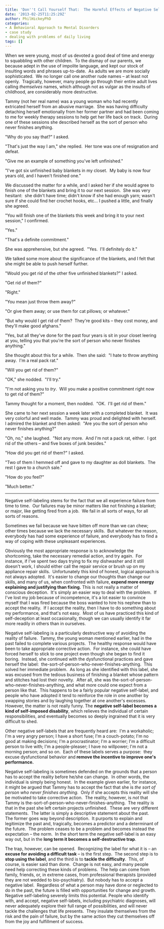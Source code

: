 ```yaml
---
title: 'Don''t Call Yourself That:  The Harmful Effects of Negative Self-labeling'
date: '2013-02-25T11:25:29Z'
author: PhilHickeyPhD
categories:
- A Behavioral Approach to Mental Disorders
- case study
- dealing with problems of daily living
tags: []
---
```


When we were young, most of us devoted a good deal of time and energy to squabbling with other children.  To the dismay of our parents, we because adept in the use of impolite language, and kept our stock of insulting words and phrases up-to-date.  As adults we are more socially sophisticated.  We no longer call one another rude names – at least not openly.  Tragically, however, many people go through their entire adult lives calling <i>themselves</i> names, which although not as vulgar as the insults of childhood, are considerably more destructive.

Tammy (not her real name) was a young woman who had recently extricated herself from an abusive marriage.  She was having difficulty detaching herself emotionally from her former partner and had been coming to me for weekly therapy sessions to help get her life back on track.  During one of these sessions she described herself as the sort of person who never finishes anything.

"Why do you say that?" I asked.

"That's just the way I am," she replied.  Her tone was one of resignation and defeat.

"Give me an example of something you've left unfinished."

"I've got six unfinished baby blankets in my closet.  My baby is now four years old, and I haven't finished one."

We discussed the matter for a while, and I asked her if she would agree to finish one of the blankets and bring it to our next session.  She was very hesitant:  she didn't have time; didn't know if she had enough yarn; wasn't sure if she could find her crochet hooks, etc… I pushed a little, and finally she agreed.

"You will finish one of the blankets this week and bring it to your next session," I confirmed.

"Yes."

"That's a definite commitment."

She was apprehensive, but she agreed.  "Yes.  I'll definitely do it."

We talked some more about the significance of the blankets, and I felt that she might be able to push herself further.

"Would you get rid of the other five unfinished blankets?" I asked.

"Get rid of them?"

"Right."

"You mean just throw them away?"

"Or give them away; or use them for cat pillows; or whatever."

"But why would I get rid of them?  They're good kits – they cost money, and they'll make good afghans."

"Yes, but all they've done for the past four years is sit in your closet leering at you, telling you that you're the sort of person who never finishes anything."

She thought about this for a while.  Then she said:  "I hate to throw anything away.  I'm a real pack rat."

"Will you get rid of them?"

"OK," she nodded.  "I'll try."

"I'm not asking you to <i>try</i>.  Will you make a positive commitment right now to get rid of them?"

Tammy thought for a moment, then nodded.  "OK.  I'll get rid of them."

She came to her next session a week later with a completed blanket.  It was very colorful and well made.  Tammy was proud and delighted with herself.  I admired the blanket and then asked:  "Are you the sort of person who never finishes anything?"

"Oh, no," she laughed.  "Not any more.  And I'm not a pack rat, either.  I got rid of the others – and five boxes of junk besides."

"How did you get rid of them?" I asked.

"Two of them I hemmed off and gave to my daughter as doll blankets.  The rest I gave to a church sale."

"How do you feel?"

"Much better."

------------------------------------------

Negative self-labeling stems for the fact that we all experience failure from time to time.  Our failures may be minor matters like not finishing a blanket; or major, like getting fired from a job.  We fail in all sorts of ways, for all sorts of reasons.

Sometimes we fail because we have bitten off more than we can chew; other times because we lack the necessary skills.  But whatever the reason, everybody has had some experience of failure, and everybody has to find a way of coping with these unpleasant experiences.

Obviously the most appropriate response is to acknowledge the shortcoming, take the necessary remedial action, and try again.  For instance, if I've spent two days trying to fix my dishwasher and it still doesn't work, I should either call the repair service or brush up on my appliance repair skills.  Unfortunately this kind of honest, logical approach is not always adopted.  It's easier to change our thoughts than change our skills, and many of us, when confronted with failure,<strong> expend more energy explaining and justifying than fixing.</strong> This is not really a matter of conscious deception.  It's simply an easier way to deal with the problem.  If I've lost my job because of incompetence, it's a lot easier to convince myself that I was fired because the boss wanted to hire his nephew than to accept the reality.  If I accept the reality, then I have to do something about my performance, and that's not easy.  Most of us have practiced this kind of self-deception at least occasionally, though we can usually identify it far more readily in others than in ourselves.

Negative self-labeling is a particularly destructive way of avoiding the reality of failure.  Tammy, the young woman mentioned earlier, had in the past failed to complete various projects.  The healthy response would have been to take appropriate corrective action.  For instance, she could have forced herself to stick to one project even though she began to find it boring.  Instead, she continued with the dysfunctional practices and gave herself the label:  the-sort-of-person-who-never-finishes-anything.  This solved her immediate problem.  As long as she identified with this label, she was excused from the tedious business of finishing a blanket whose pattern and stitches had lost their novelty.  After all, she was the-sort-of-person-who-never-finishes-anything, and what more could one expect from a person like that.  This happens to be a fairly popular negative self-label, and people who have adopted it tend to reinforce the role in one another by swapping stories and by laughing together at one another's excesses.  However, the matter is not really funny. The <strong>negative self-label becomes a kind of self-imposed disability</strong>, which relieves the individual of certain responsibilities, and eventually becomes so deeply ingrained that it is very difficult to shed.

Other negative self-labels that are frequently heard are:  I'm a workaholic; I'm a very angry person; I have a short fuse; I'm a couch-potato; I'm no good at making decisions; I'm a procrastinator; I'm a worrier; I'm a difficult person to live with; I'm a people-pleaser; I have no willpower; I'm not a morning person; and so on.  Each of these labels serves a purpose:  they excuse dysfunctional behavior and<strong> remove the incentive to improve one's performance.</strong>

Negative self-labeling is sometimes defended on the grounds that a person has to accept the reality before he/she can change.  In other words, the individual is simply being honest.  In the example given earlier, for instance, it might be argued that Tammy has to accept the fact that she is <i>the sort of person who never finishes anything.</i>  Only if she accepts this reality will she be motivated to take corrective action.  The reality, however, is <i>not</i> that Tammy is the-sort-of-person-who-never-finishes-anything.  The reality is that in the past she left certain projects unfinished.  These are very different statements.  The latter is simply a descriptive statement about the past.  The former goes way beyond description.  It purports to explain and legitimize the past and, tragically, becomes a predictor and a determinant of the future.  The problem ceases to be a problem and becomes instead the expectation – the norm.  In the short term the negative self-label is an easy way out, but in the <strong>long term it becomes a self-destructive trap</strong>.

The trap, however, can be opened.  Recognizing the label for what it is – an <strong>excuse for avoiding a difficult task</strong> – is the first step.  The second step is to <strong>stop using the label</strong>, and the third is to <strong>tackle the difficulty</strong>.  This, of course, is easier said than done.  Change is not easy, and many people need help correcting these kinds of problems.  The help can come from family, friends, or, in extreme cases, from professional therapists (provided they are not wedded to bio-psychiatry).  But nobody has to accept a negative label.  Regardless of what a person may have done or neglected to do in the past, the future is filled with opportunities for change and growth.  Negative self-labeling severely limits this potential. People who identify with, and accept, negative self-labels, including psychiatric diagnoses, will never adequately explore their full range of possibilities, and will never tackle the challenges that life presents.  They insulate themselves from the risk and the pain of failure, but by the same action they cut themselves off from the joy and fulfillment of success.